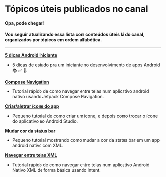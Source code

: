# Tópicos úteis publicados no canal
#### Opa, pode chegar! 
#### Vou seguir atualizando essa lista com conteúdos úteis lá do canal, organizados por tópicos em ordem alfabética.

--------

**[5 dicas Android iniciante](https://www.youtube.com/watch?v=uS1cS-7HRrM)**
  - 5 dicas de estudo pra um iniciante no desenvolvimento de apps Android 📚 ✅ 🚀.

**[Compose Navigation](https://www.youtube.com/watch?v=MWtzPxftX_s&t=)**
  - Tutorial rápido de como navegar entre telas num aplicativo android nativo usando Jetpack Compose Navigation.

**[Criar/aletrar ícone do app](https://www.youtube.com/watch?v=zCZaS36oqDU&t)**
  - Pequeno tutorial de como criar um ícone, e depois como trocar o ícone do aplicativo no Android Studio.

**[Mudar cor da status bar](https://www.youtube.com/watch?v=czRDdqQ90_U&t)**
  - Pequeno tutorial mostrando como mudar a cor da status bar em um app android nativo com XML.

**[Navegar entre telas XML](https://www.youtube.com/watch?v=xqEmM2u15JQ&t=)**
  - Tutorial rápido de como navegar entre telas num aplicativo Android Nativo XML de forma básica usando Intent.
